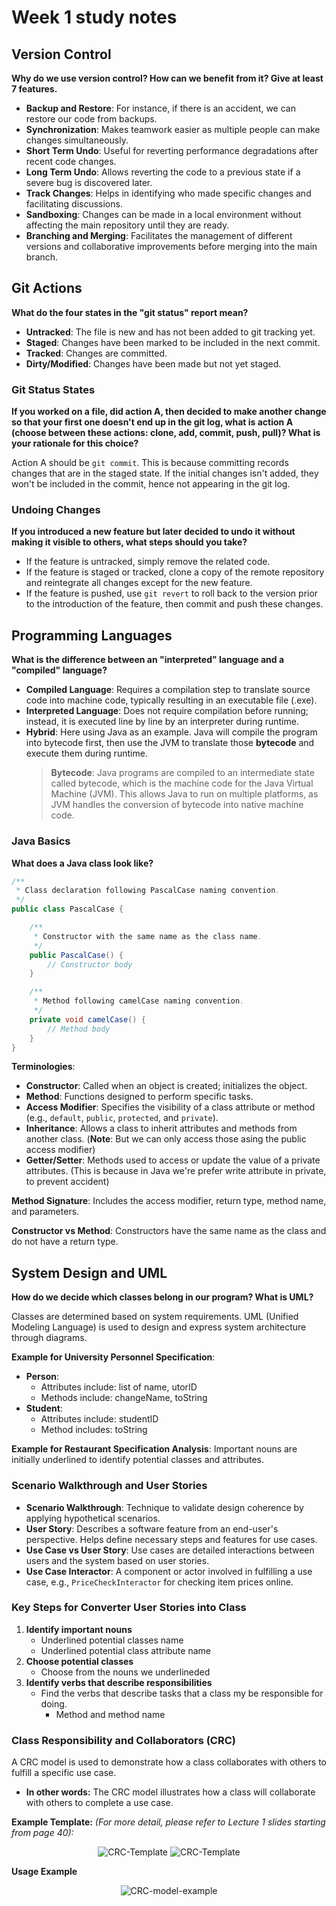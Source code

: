 # Week 1 study notes

## Version Control
**Why do we use version control? How can we benefit from it? Give at least 7 features.**

- **Backup and Restore**: For instance, if there is an accident, we can restore our code from backups.
- **Synchronization**: Makes teamwork easier as multiple people can make changes simultaneously.
- **Short Term Undo**: Useful for reverting performance degradations after recent code changes.
- **Long Term Undo**: Allows reverting the code to a previous state if a severe bug is discovered later.
- **Track Changes**: Helps in identifying who made specific changes and facilitating discussions.
- **Sandboxing**: Changes can be made in a local environment without affecting the main repository until they are ready.
- **Branching and Merging**: Facilitates the management of different versions and collaborative improvements before merging into the main branch.


## Git Actions
**What do the four states in the "git status" report mean?**

- **Untracked**: The file is new and has not been added to git tracking yet.
- **Staged**: Changes have been marked to be included in the next commit.
- **Tracked**: Changes are committed.
- **Dirty/Modified**: Changes have been made but not yet staged.

### Git Status States
**If you worked on a file, did action A, then decided to make another change so that your first one doesn't end up in the git log, what is action A (choose between these actions: clone, add, commit, push, pull)? What is your rationale for this choice?**

Action A should be `git commit`. This is because committing records changes that are in the staged state. If the initial changes isn't added, they won't be included in the commit, hence not appearing in the git log.

### Undoing Changes
**If you introduced a new feature but later decided to undo it without making it visible to others, what steps should you take?**

- If the feature is untracked, simply remove the related code.
- If the feature is staged or tracked, clone a copy of the remote repository and reintegrate all changes except for the new feature.
- If the feature is pushed, use `git revert` to roll back to the version prior to the introduction of the feature, then commit and push these changes.


## Programming Languages
**What is the difference between an "interpreted" language and a "compiled" language?**

- **Compiled Language**: Requires a compilation step to translate source code into machine code, typically resulting in an executable file (.exe).
- **Interpreted Language**: Does not require compilation before running; instead, it is executed line by line by an interpreter during runtime.
- **Hybrid**: Here using Java as an example. Java will compile the program into bytecode first, then use the JVM to translate those **bytecode** and execute them during runtime.
  > **Bytecode**:
  > Java programs are compiled to an intermediate state called bytecode, which is the machine code for the Java Virtual Machine (JVM). This allows Java to run on multiple platforms, as JVM handles the conversion of bytecode into native machine code.


### Java Basics
**What does a Java class look like?**

```java
/**
 * Class declaration following PascalCase naming convention.
 */
public class PascalCase {

    /**
     * Constructor with the same name as the class name.
     */
    public PascalCase() {
        // Constructor body
    }

    /**
     * Method following camelCase naming convention.
     */
    private void camelCase() {
        // Method body
    }
}
```

**Terminologies**:
- **Constructor**: Called when an object is created; initializes the object.
- **Method**: Functions designed to perform specific tasks.
- **Access Modifier**: Specifies the visibility of a class attribute or method (e.g., `default`, `public`, `protected`, and `private`).
- **Inheritance**: Allows a class to inherit attributes and methods from another class. (**Note**: But we can only access those asing the public access modifier)
- **Getter/Setter**: Methods used to access or update the value of a private attributes. (This is because in Java we're prefer write attribute in private, to prevent accident)

**Method Signature**: Includes the access modifier, return type, method name, and parameters.

**Constructor vs Method**: Constructors have the same name as the class and do not have a return type.

## System Design and UML
**How do we decide which classes belong in our program? What is UML?**

Classes are determined based on system requirements. UML (Unified Modeling Language) is used to design and express system architecture through diagrams.

**Example for University Personnel Specification**:
- **Person**: 
  - Attributes include: list of name, utorID
  - Methods include: changeName, toString
- **Student**: 
  - Attributes include: studentID
  - Method includes: toString

**Example for Restaurant Specification Analysis**:
Important nouns are initially underlined to identify potential classes and attributes.

### Scenario Walkthrough and User Stories
- **Scenario Walkthrough**: Technique to validate design coherence by applying hypothetical scenarios.
- **User Story**: Describes a software feature from an end-user's perspective. Helps define necessary steps and features for use cases.
- **Use Case vs User Story**: Use cases are detailed interactions between users and the system based on user stories.
- **Use Case Interactor**: A component or actor involved in fulfilling a use case, e.g., `PriceCheckInteractor` for checking item prices online.

### Key Steps for Converter User Stories into Class
1. **Identify important nouns**
      + Underlined potential classes name
      + Underlined potential class attribute name
2. **Choose potential classes**
      + Choose from the nouns we underlineded
3. **Identify verbs that describe responsibilities**
      + Find the verbs that describe tasks that a class my be responsible for doing.
        + Method and method name

### Class Responsibility and Collaborators (CRC)

A CRC model is used to demonstrate how a class collaborates with others to fulfill a specific use case.

+ **In other words:**
The CRC model illustrates how a class will collaborate with others to complete a use case.

**Example Template:**
*(For more detail, please refer to Lecture 1 slides starting from page 40):*
<!-- ![CRC-Template](../img/CRC-layout.jpg) -->
<p align="center">
  <img src="./img/CRC-layout.jpg" alt="CRC-Template" />
  <img src="./img/CRC-one-card-example.jpg" alt="CRC-Template" />
</p>

**Usage Example**
<!-- ![CRC-model-example](.../img/CRC-model-example.jpg) -->
<p align="center">
  <img src="./img/CRC-model-example.jpg" alt="CRC-model-example" />
</p>
